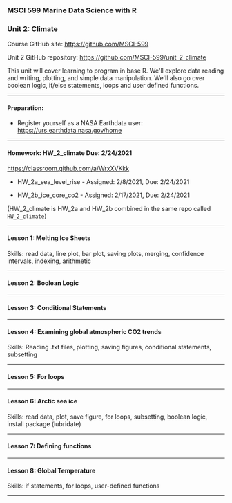 ### MSCI 599 Marine Data Science with R
### Unit 2: Climate

Course GitHub site: https://github.com/MSCI-599

Unit 2 GitHub repository: https://github.com/MSCI-599/unit_2_climate

This unit will cover learning to program in base R. We'll explore data reading and writing, plotting, and simple data manipulation. We'll also go over boolean logic, if/else statements, loops and user defined functions.

***

#### Preparation:

-  Register yourself as a NASA Earthdata user: https://urs.earthdata.nasa.gov/home

***

#### Homework: HW_2_climate Due: 2/24/2021

https://classroom.github.com/a/WrxXVKkk

-  HW_2a_sea_level_rise - Assigned: 2/8/2021, Due: 2/24/2021

-  HW_2b_ice_core_co2 - Assigned: 2/17/2021, Due: 2/24/2021

(HW_2_climate is HW_2a and HW_2b combined in the same repo called `HW_2_climate`)

***

#### Lesson 1: Melting Ice Sheets
Skills: read data, line plot, bar plot, saving plots, merging, confidence intervals, indexing, arithmetic

***

#### Lesson 2: Boolean Logic

***

#### Lesson 3: Conditional Statements

***

#### Lesson 4: Examining global atmospheric CO2 trends
Skills: Reading .txt files, plotting, saving figures, conditional statements, subsetting

***

#### Lesson 5: For loops

***

#### Lesson 6: Arctic sea ice
Skills: read data, plot, save figure, for loops, subsetting, boolean logic, install package (lubridate)

***

#### Lesson 7: Defining functions

***

#### Lesson 8: Global Temperature
Skills: if statements, for loops, user-defined functions

***

